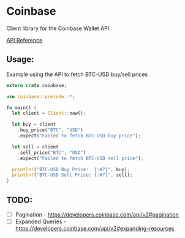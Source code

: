 # Coinbase

Client library for the Coinbase Wallet API.

[API Reference](https://developers.coinbase.com/api/v2)

## Usage:

Example using the API to fetch BTC-USD buy/sell prices

```rust
extern crate coinbase;

use coinbase::prelude::*;

fn main() {
  let client = Client::new();

  let buy = client
    .buy_price("BTC", "USD")
    .expect("Failed to fetch BTC-USD buy price");

  let sell = client
    .sell_price("BTC", "USD")
    .expect("Failed to fetch BTC-USD sell price");

  println!("BTC-USD Buy Price:  {:#?}", buy);
  println!("BTC-USD Sell Price: {:#?}", sell);
}
```

## TODO:

- [ ] Pagination - https://developers.coinbase.com/api/v2#pagination
- [ ] Expanded Queries - https://developers.coinbase.com/api/v2#expanding-resources
